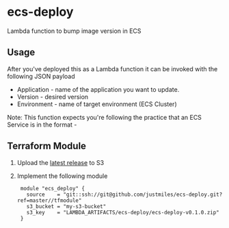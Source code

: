 # ecs-deploy
Lambda function to bump image version in ECS

## Usage
After you've deployed this as a Lambda function it can be invoked with the following JSON payload

  - Application - name of the application you want to update. 
  - Version - desired version
  - Environment - name of target environment (ECS Cluster)

Note: This function expects you're following the practice that an ECS Service is in the format <env>-<application>

## Terraform Module

1. Upload the [latest release](https://github.com/justmiles/ecs-deploy/releases/latest) to S3

2. Implement the following module 

        module "ecs_deploy" {
          source    = "git::ssh://git@github.com/justmiles/ecs-deploy.git?ref=master//tfmodule"
          s3_bucket = "my-s3-bucket"
          s3_key    = "LAMBDA_ARTIFACTS/ecs-deploy/ecs-deploy-v0.1.0.zip"
        }
